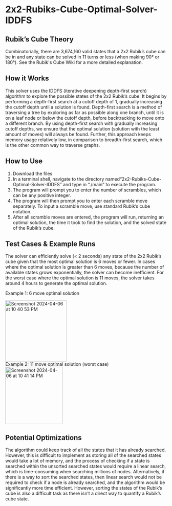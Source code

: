 # 2x2-Rubiks-Cube-Optimal-Solver-IDDFS

## Rubik’s Cube Theory
Combinatorially, there are 3,674,160 valid states that a 2x2 Rubik’s cube can be in and any state can be solved in 11 turns or less (when making 90° or 180°). See the Rubik's Cube Wiki for a more detailed explanation. 

## How it Works
This solver uses the IDDFS (iterative deepening depth-first search) algorithm to explore the possible states of the 2x2 Rubik’s cube. It begins by performing a depth-first search at a cutoff depth of 1, gradually increasing the cutoff depth until a solution is found. Depth-first search is a method of traversing a tree by exploring as far as possible along one branch, until it is on a leaf node or below the cutoff depth, before backtracking to move onto a different branch. By using depth-first search with gradually increasing cutoff depths, we ensure that the optimal solution (solution with the least amount of moves) will always be found. Further, this approach keeps memory usage relatively low, in comparison to breadth-first search, which is the other common way to traverse graphs. 

## How to Use
1. Download the files
2. In a terminal shell, navigate to the directory named“2x2-Rubiks-Cube-Optimal-Solver-IDDFS” and type in “./main” to execute the program. 
3. The program will prompt you to enter the number of scrambles, which can be any positive integer. 
4. The program will then prompt you to enter each scramble move separately. To input a scramble move, use standard Rubik’s cube notation. 
5. After all scramble moves are entered, the program will run, returning an optimal solution, the time it took to find the solution, and the solved state of the Rubik’s cube. 

## Test Cases & Example Runs
The solver can efficiently solve (< 2 seconds) any state of the 2x2 Rubik’s cube given that the most optimal solution is 6 moves or fewer. In cases where the optimal solution is greater than 6 moves, because the number of available states grows exponentially, the solver can become inefficient. For the worst case where the optimal solution is 11 moves, the solver takes around 4 hours to generate the optimal solution. 

Example 1: 6 move optimal solution

<img width="191" alt="Screenshot 2024-04-06 at 10 40 53 PM" src="https://github.com/BillWang7/2x2-Rubiks-Cube-Optimal-Solver-IDDFS/assets/130268410/bb1ea52e-039d-47d8-b8d9-3c6ba1d889e1">
<br>
Example 2: 11 move optimal solution (worst case)

<img width="179" alt="Screenshot 2024-04-06 at 10 41 14 PM" src="https://github.com/BillWang7/2x2-Rubiks-Cube-Optimal-Solver-IDDFS/assets/130268410/273e6fba-1763-4c66-9f4d-4dcf1d4a5a52">

## Potential Optimizations
The algorithm could keep track of all the states that it has already searched. However, this is difficult to implement as storing all of the searched states would take a lot of memory, and the process of checking if a state is searched within the unsorted searched states would require a linear search, which is time-consuming when searching millions of nodes. Alternatively, if there is a way to sort the searched states, then linear search would not be required to check if a node is already searched, and the algorithm would be significantly more time efficient. However, sorting the states of the Rubik’s cube is also a difficult task as there isn’t a direct way to quantify a Rubik’s cube state.
